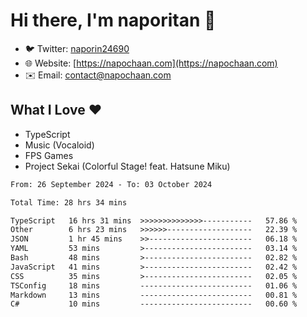 # Hi there, I'm naporitan 👋

- 🐦 Twitter: [naporin24690](https://twitter.com/naporin24690)
- 🌐 Website: [https://napochaan.com](https://napochaan.com)
- ✉️ Email: [contact@napochaan.com](mailto:contact@napochaan.com)

## What I Love ❤️
- TypeScript
- Music (Vocaloid)
- FPS Games
- Project Sekai (Colorful Stage! feat. Hatsune Miku)

<!--START_SECTION:waka-->

```txt
From: 26 September 2024 - To: 03 October 2024

Total Time: 28 hrs 34 mins

TypeScript   16 hrs 31 mins  >>>>>>>>>>>>>>-----------   57.86 %
Other        6 hrs 23 mins   >>>>>>-------------------   22.39 %
JSON         1 hr 45 mins    >>-----------------------   06.18 %
YAML         53 mins         >------------------------   03.14 %
Bash         48 mins         >------------------------   02.82 %
JavaScript   41 mins         >------------------------   02.42 %
CSS          35 mins         >------------------------   02.05 %
TSConfig     18 mins         -------------------------   01.06 %
Markdown     13 mins         -------------------------   00.81 %
C#           10 mins         -------------------------   00.60 %
```

<!--END_SECTION:waka-->

